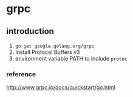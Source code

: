 # grpc

## introduction
1. `go get google.golang.org/grpc`
2. Install Protocol Buffers v3
3. environment variable PATH to include `protoc`


### reference
http://www.grpc.io/docs/quickstart/go.html
